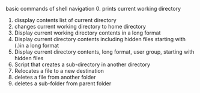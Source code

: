 basic commands of shell navigation
0. prints current working directory
1. dissplay contents list of current directory
2. changes current working directory to home directory
3. Display current working directory contents in a long format
4. Display current directory contents including hidden files starting with (.)in  a long format
5. Display current directory contents, long format, user group, starting with hidden files
6. Script that creates a sub-directory in another directory
7. Relocates a file to a new destination
8. deletes a file from another folder
9. deletes a sub-folder from parent folder
